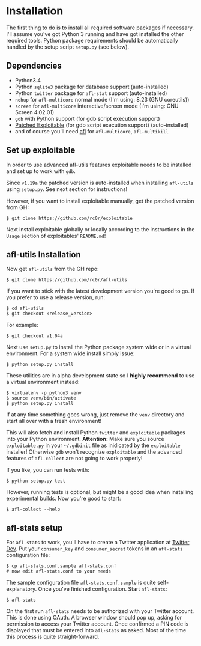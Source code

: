# Installation

The first thing to do is to install all required software packages if necessary. I'll
assume you've got Python 3 running and have got installed the other required tools.
Python package requirements should be automatically handled by the setup script
`setup.py` (see below).


## Dependencies

* Python3.4
* Python `sqlite3` package for database support (auto-installed)
* Python `twitter` package for `afl-stat` support (auto-installed)
* `nohup` for `afl-multicore` normal mode (I'm using: 8.23 (GNU coreutils))
* `screen` for `afl-multicore` interactive/screen mode (I'm using: GNU Screen 4.02.01)
* `gdb` with Python support (for gdb script execution support)
* [Patched Exploitable](https://github.com/rc0r/exploitable) (for gdb script execution support) (auto-installed)
* and of course you'll need [afl](http://lcamtuf.coredump.cx/afl/) for `afl-multicore`, `afl-multikill`


## Set up exploitable

In order to use advanced afl-utils features exploitable needs to be installed and
set up to work with `gdb`.

Since `v1.19a` the patched version is auto-installed when installing `afl-utils` using
`setup.py`. See next section for instructions!

However, if you want to install exploitable manually, get the patched version from GH:  

    $ git clone https://github.com/rc0r/exploitable

Next install exploitable globally or locally according to the instructions in the
`Usage` section of exploitables' `README.md`!


## afl-utils Installation

Now get `afl-utils` from the GH repo:

    $ git clone https://github.com/rc0r/afl-utils

If you want to stick with the latest development version you're good to go. If you
prefer to use a release version, run:

    $ cd afl-utils
    $ git checkout <release_version>

For example:

    $ git checkout v1.04a

Next use `setup.py` to install the Python package system wide or in a virtual
environment. For a system wide install simply issue:

    $ python setup.py install

These utilities are in alpha development state so I **highly recommend** to use
a virtual environment instead:

    $ virtualenv -p python3 venv
    $ source venv/bin/activate
    $ python setup.py install

If at any time something goes wrong, just remove the `venv` directory and start
all over with a fresh environment!

This will also fetch and install Python `twitter` and `exploitable` packages into
your Python environment.
**Attention:** Make sure you source `exploitable.py` in your `~/.gdbinit` file as
inidicated by the `exploitable` installer! Otherwise `gdb` won't recognize
`exploitable` and the advanced features of `afl-collect` are not going to work
properly!

If you like, you can run tests with:

    $ python setup.py test

However, running tests is optional, but might be a good idea when installing
experimental builds. Now you're good to start:

    $ afl-collect --help


## afl-stats setup

For `afl-stats` to work, you'll have to create a Twitter application at
[Twitter Dev](https://dev.twitter.com/apps). Put your `consumer_key` and `consumer_secret`
tokens in an `afl-stats` configuration file:

    $ cp afl-stats.conf.sample afl-stats.conf
    # now edit afl-stats.conf to your needs
    
The sample configuration file `afl-stats.conf.sample` is quite self-explanatory. Once
you've finished configuration. Start `afl-stats`:

    $ afl-stats
    
On the first run `afl-stats` needs to be authorized with your Twitter account. This is done
using OAuth. A browser window should pop up, asking for permission to access your Twitter
account. Once confirmed a PIN code is displayed that must be entered into `afl-stats` as
asked. Most of the time this process is quite straight-forward.

